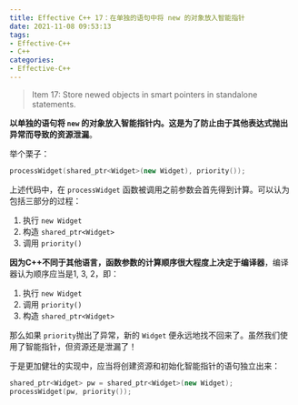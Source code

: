 ```yaml
---
title: Effective C++ 17：在单独的语句中将 new 的对象放入智能指针
date: 2021-11-08 09:53:13
tags:
- Effective-C++
- C++
categories:
- Effective-C++
---
```


> Item 17: Store newed objects in smart pointers in standalone statements.

**以单独的语句将 `new` 的对象放入智能指针内。这是为了防止由于其他表达式抛出异常而导致的资源泄漏**。

举个栗子：

```c++
processWidget(shared_ptr<Widget>(new Widget), priority());
```

上述代码中，在 `processWidget` 函数被调用之前参数会首先得到计算。可以认为包括三部分的过程：

1. 执行 `new Widget`
2. 构造 `shared_ptr<Widget>`
3. 调用 `priority()`

**因为C++不同于其他语言，函数参数的计算顺序很大程度上决定于编译器**，编译器认为顺序应当是1, 3, 2，即：

1. 执行 `new Widget`
2. 调用 `priority()`
3. 构造 `shared_ptr<Widget>`

那么如果 `priority`抛出了异常，新的 `Widget` 便永远地找不回来了。虽然我们使用了智能指针，但资源还是泄漏了！

于是更加健壮的实现中，应当将创建资源和初始化智能指针的语句独立出来：

```c++
shared_ptr<Widget> pw = shared_ptr<Widget>(new Widget);
processWidget(pw, priority());
```